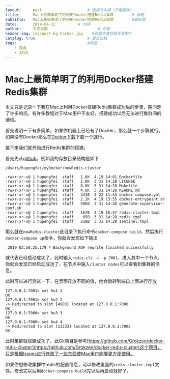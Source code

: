 ```yaml
---
layout:     post                    # 使用的布局（不需要改）
title:      Mac上最简单明了的利用Docker搭建Redis集群        # 标题
subtitle:   Mac上最简单明了的利用Docker搭建Redis集群        #副标题
date:       2019-04-22          # 时间
author:     不学无数                      # 作者
header-img: img/post-bg-hacker.jpg    #这篇文章标题背景图片
catalog: true                       # 是否归档
tags:                               #标签
    - 容器
    - JAVA
---
```


# Mac上最简单明了的利用Docker搭建Redis集群

本文只是记录一下我在Mac上利用Docker搭建Redis集群成功后的步骤，期间走了许多的坑。有许多教程对于Mac用户不友好，搭建成功以后无法进行集群间的通信。

首先说明一下有多简单，如果你机器上已经有了Docker，那么就一个步骤就行。如果没有Docker那么在[Docker下载](https://docs.docker.com/docker-for-mac/install/)下载一个就行。

接下来我们就开始进行Redis集群的搭建。

首先先从[github](https://github.com/modouxiansheng/mac-docker-redis-cluster)。例如我的存放目录结构是如下

```
/Users/hupengfei/myDocker/newRedis-cluster

-rwxr-xr-x@ 1 hupengfei  staff   1.6K  4 19 14:01 Dockerfile
-rwxr-xr-x@ 1 hupengfei  staff   1.0K  3 31 14:28 LICENSE
-rwxr-xr-x@ 1 hupengfei  staff   8.8K  3 31 14:28 Makefile
-rwxr-xr-x@ 1 hupengfei  staff   4.8K  3 31 14:28 README.md
-rwxr-xr-x@ 1 hupengfei  staff   341B  4 22 11:43 docker-compose.yml
-rwxr-xr-x@ 1 hupengfei  staff   2.2K  4 19 13:55 docker-entrypoint.sh
-rwxr-xr-x@ 1 hupengfei  staff   506B  3 31 14:28 generate-supervisor-conf.sh
-rwxr-xr-x@ 1 hupengfei  staff   167B  4 19 16:47 redis-cluster.tmpl
-rwxr-xr-x@ 1 hupengfei  staff    65B  3 31 14:28 redis.tmpl
-rwxr-xr-x@ 1 hupengfei  staff   219B  3 31 14:28 sentinel.tmpl
```

那么就在`newRedis-cluster`此目录下执行命令`docker-compose build`，然后执行`docker-compose up`命令，你就会发现如下输出

```
 2019 03:50:25.179 * Background AOF rewrite finished successfully
```

就代表已经启动成功了，此时输入`redis-cli -c -p 7001`，进入其中一个节点，你就会发现已经启动成功了，在节点中输入`cluster nodes`可以查看到集群的信息。

此时可以进行测试一下，在里面存放不同的值，他会跳转到端口上面进行存放

```
127.0.0.1:7001> set hu1 1
OK
127.0.0.1:7001> set hu2 2
-> Redirected to slot [4983] located at 127.0.0.1:7000
OK
127.0.0.1:7000> set hu3 3
OK
127.0.0.1:7000> set hu4 4
-> Redirected to slot [13233] located at 127.0.0.1:7002
OK

```

此时集群就搭建成功了。此Git项目是参考[https://github.com/Grokzen/docker-redis-cluster](https://github.com/Grokzen/docker-redis-cluster)这个项目，只是根据Issues进行修改了一些东西使Mac用户能够更方便使用。

如果你想修改集群中redis的配置信息，可以修改里面的`redis-cluster.tmpl`文件。修改完以后用`docker-compose build`完以后再启动就好了。